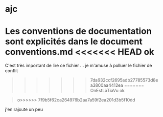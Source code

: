 # ajc
Les conventions de documentation sont explicités dans le document conventions.md
<<<<<<< HEAD
ok
=======
C'est très important de lire ce fichier ...
je m'amuse à polluer le fichier de conflit
>>>>>>> 7da632ccf2695adb27785573d8ea3800aa4412ea
=======
OnEstLàTiaVu
ok

>o>>>>>> 7f9b5f62ca264976b2aa7a59f2ea201d3b5f10dd


j'en rajoute un peu
